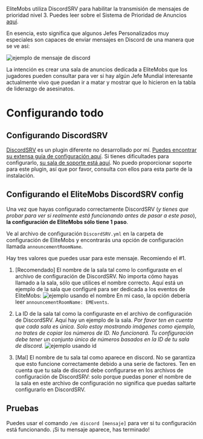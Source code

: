 EliteMobs utiliza DiscordSRV para habilitar la transmisión de mensajes de prioridad nivel 3. Puedes leer sobre el Sistema de Prioridad de Anuncios [aquí]($language$/elitemobs/announcement_priority_system.md).

En esencia, esto significa que algunos Jefes Personalizados muy especiales son capaces de enviar mensajes en Discord de una manera que se ve así:

![ejemplo de mensaje de discord](https://i.imgur.com/sIndft0.png)

La intención es crear una sala de anuncios dedicada a EliteMobs que los jugadores pueden consultar para ver si hay algún Jefe Mundial interesante actualmente vivo que puedan ir a matar y mostrar que lo hicieron en la tabla de liderazgo de asesinatos.

# Configurando todo

## Configurando DiscordSRV

[DiscordSRV](https://www.spigotmc.org/resources/discordsrv.18494/) es un plugin diferente no desarrollado por mí. [Puedes encontrar su extensa guía de configuración aquí](https://github.com/discordsrv/discordsrv/wiki/Installation). Si tienes dificultades para configurarlo, [su sala de soporte está aquí](https://discord.discordsrv.com/). No puedo proporcionar soporte para este plugin, así que por favor, consulta con ellos para esta parte de la instalación.

## Configurando el EliteMobs DiscordSRV config

Una vez que hayas configurado correctamente DiscordSRV (*y tienes que probar para ver si realmente está funcionando antes de pasar a este paso*), **la configuración de EliteMobs sólo tiene 1 paso**.

Ve al archivo de configuración `DiscordSRV.yml` en la carpeta de configuración de EliteMobs y encontrarás una opción de configuración llamada `announcementRoomName`.

Hay tres valores que puedes usar para este mensaje. Recomiendo el #1.

1. [Recomendado] El nombre de la sala tal como lo configuraste en el archivo de configuración de DiscordSRV. No importa cómo hayas llamado a la sala, sólo que utilices el nombre correcto. Aquí está un ejemplo de la sala que configuré para ser dedicada a los eventos de EliteMobs:
   ![ejemplo usando el nombre](https://i.imgur.com/a2kMWXv.png)
   En mi caso, la opción debería leer `announcementRoomName: EMEvents`.

2. La ID de la sala tal como la configuraste en el archivo de configuración de DiscordSRV. Aquí hay un ejemplo de la sala. *Por favor ten en cuenta que cada sala es única. Solo estoy mostrando imágenes como ejemplo, no trates de copiar los números de ID. No funcionará. Tu configuración debe tener un conjunto único de números basados ​​en la ID de tu sala de discord.*
   ![ejemplo usando id](https://i.imgur.com/CGElkdh.png)
3. [Mal] El nombre de tu sala tal como aparece en discord. No se garantiza que esto funcione correctamente debido a una serie de factores. Ten en cuenta que tu sala de discord debe configurarse en los archivos de configuración de DiscordSRV: solo porque puedas poner el nombre de la sala en este archivo de configuración no significa que puedas saltarte configurarlo en DiscordSRV.

## Pruebas
Puedes usar el comando `/em discord [mensaje]` para ver si tu configuración está funcionando. ¡Si tu mensaje aparece, has terminado!